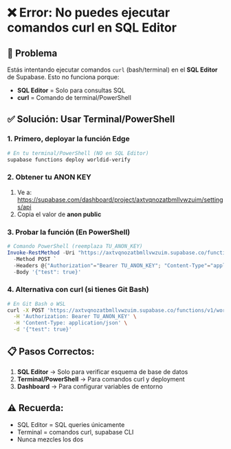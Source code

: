 # ❌ Error: No puedes ejecutar comandos curl en SQL Editor

## 🚨 Problema
Estás intentando ejecutar comandos `curl` (bash/terminal) en el **SQL Editor** de Supabase. Esto no funciona porque:

- **SQL Editor** = Solo para consultas SQL
- **curl** = Comando de terminal/PowerShell

## ✅ Solución: Usar Terminal/PowerShell

### 1. Primero, deployar la función Edge
```bash
# En tu terminal/PowerShell (NO en SQL Editor)
supabase functions deploy worldid-verify
```

### 2. Obtener tu ANON KEY
1. Ve a: https://supabase.com/dashboard/project/axtvqnozatbmllvwzuim/settings/api
2. Copia el valor de **anon public**

### 3. Probar la función (En PowerShell)
```powershell
# Comando PowerShell (reemplaza TU_ANON_KEY)
Invoke-RestMethod -Uri "https://axtvqnozatbmllvwzuim.supabase.co/functions/v1/worldid-verify" `
  -Method POST `
  -Headers @{"Authorization"="Bearer TU_ANON_KEY"; "Content-Type"="application/json"} `
  -Body '{"test": true}'
```

### 4. Alternativa con curl (si tienes Git Bash)
```bash
# En Git Bash o WSL
curl -X POST 'https://axtvqnozatbmllvwzuim.supabase.co/functions/v1/worldid-verify' \
  -H 'Authorization: Bearer TU_ANON_KEY' \
  -H 'Content-Type: application/json' \
  -d '{"test": true}'
```

## 📋 Pasos Correctos:

1. **SQL Editor** → Solo para verificar esquema de base de datos
2. **Terminal/PowerShell** → Para comandos curl y deployment
3. **Dashboard** → Para configurar variables de entorno

## ⚠️ Recuerda:
- SQL Editor = SQL queries únicamente
- Terminal = comandos curl, supabase CLI
- Nunca mezcles los dos
